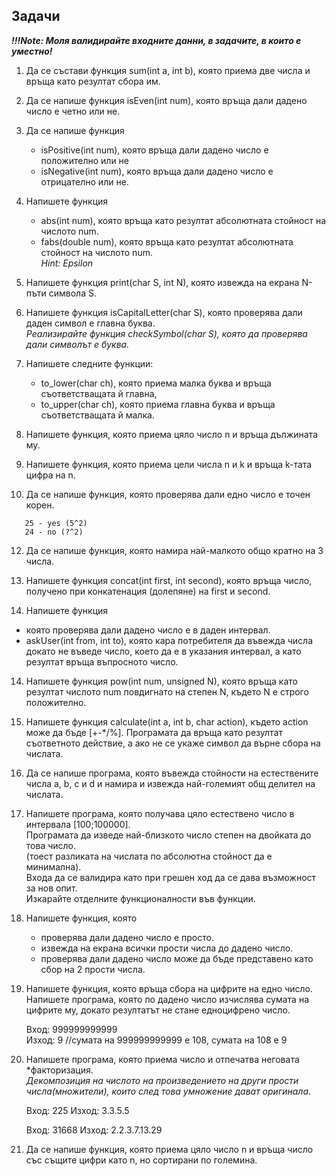 ## Задачи

<b> *!!!Note: Моля валидирайте входните данни, в задачите, в които е уместно!* </b>

1. Да се състави функция sum(int a, int b), която приема две числа и връща като резултат сбора им.

2. Да се напише функция isEven(int num), която връща дали дадено число е четно или не.

3. Да се напише функция 
   - isPositive(int num), която връща дали дадено число е положително или не
   - isNegative(int num), която връща дали дадено число е отрицателно или не.

4. Напишете функция 
   - abs(int num), която връща като резултат абсолютната стойност на числото num.
   - fabs(double num), която връща като резултат абсолютната стойност на числото num.<br />
    *Hint: Epsilon*

5. Напишете функция print(char S, int N), която извежда на екрана N-пъти символа S.

6. Напишете функция isCapitalLetter(char S), която проверява дали даден символ е главна буква. <br />
  *Реализирайте функция checkSymbol(char S), която да проверява дали символът е буква.* <br />

7. Напишете следните функции:
   - to_lower(char ch), която приема малка буква и връща съответстващата й главна,
   - to_upper(char ch), която приема главна буква и връща съответстващата й малка.

8. Напишете функция, която приема цяло число n и връща дължината му.

9. Напишете функция, която приема цели числа n и k и връща k-тата цифра на n.

10. Да се напише функция, която проверява дали едно число е точен корен.

```
   25 - yes (5^2)
   24 - no (?^2)
```

12. Да се напише функция, която намира най-малкото общо кратно на 3 числа.

13. Напишете функция concat(int first, int second), която връща число, получено при конкатенация (долепяне) на first и second.
       
14. Напишете функция
   - която проверява дали дадено число е в даден интервал. 
   - askUser(int from, int to), която кара потребителя да въвежда числа докато не въведе число,
     което да е в указания интервал, а като резултат връща въпросното число.
  
14. Напишете функция pow(int num, unsigned N), която връща като резултат числото num повдигнато на степен N, където N е строго положително.

15. Напишете функция calculate(int a, int b, char action), където action може да бъде [+-*/%].
  Програмата да връща като резултат съответното действие, а ако не се укаже символ да върне сбора на числата.

16. Да се напише програма, която въвежда стойности на естествените числа a, b, c и d и намира и извежда най-големият общ делител на числата.

17. Напишете програма, която получава цяло естествено число в интервала [100;100000]. <br />
    Програмата да изведе най-близкото число степен на двойката до това число. <br />
    (тоест разликата на числата по абсолютна стойност да е минимална).  <br />
    Входа да се валидира като при грешен ход да се дава възможност за нов опит.  <br />
    Изкарайте отделните функционалности във функции.  <br />

18. Напишете функция, която
    - проверява дали дадено число е просто.
    - извежда на екрана всички прости числа до дадено число.
    - проверява дали дадено число може да бъде представено като сбор на 2 прости числа.
    
19. Напишете функция, която връща сбора на цифрите на едно число. Напишете програма, която по дадено число изчислява сумата на цифрите му, докато резултатът не стане едноцифрено число. <br />

      Вход: 999999999999 <br />
      Изход: 9 //сумата на 999999999999 е 108, сумата на 108 е 9 <br />

20. Напишете програма, която приема число и отпечатва неговата *факторизация. <br />
   *Декомпозиция на числото на произведението на други прости числа(множители), които след това умножение дават оригинала*. <br />

    Вход: 225
    Изход: 3.3.5.5

    Вход: 31668
    Изход: 2.2.3.7.13.29

21. Да се напише функция, която приема цяло число n и връща число със същите цифри като n, но сортирани по големина.
